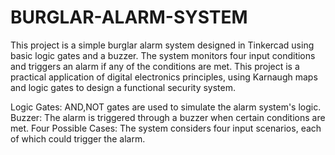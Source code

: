 # BURGLAR-ALARM-SYSTEM
This project is a simple burglar alarm system designed in Tinkercad using basic logic gates and a buzzer. The system monitors four input conditions and triggers an alarm if any of the conditions are met. This project is a practical application of digital electronics principles, using Karnaugh maps and logic gates to design a functional security system.

Logic Gates: AND,NOT gates are used to simulate the alarm system's logic.
Buzzer: The alarm is triggered through a buzzer when certain conditions are met.
Four Possible Cases: The system considers four input scenarios, each of which could trigger the alarm.
